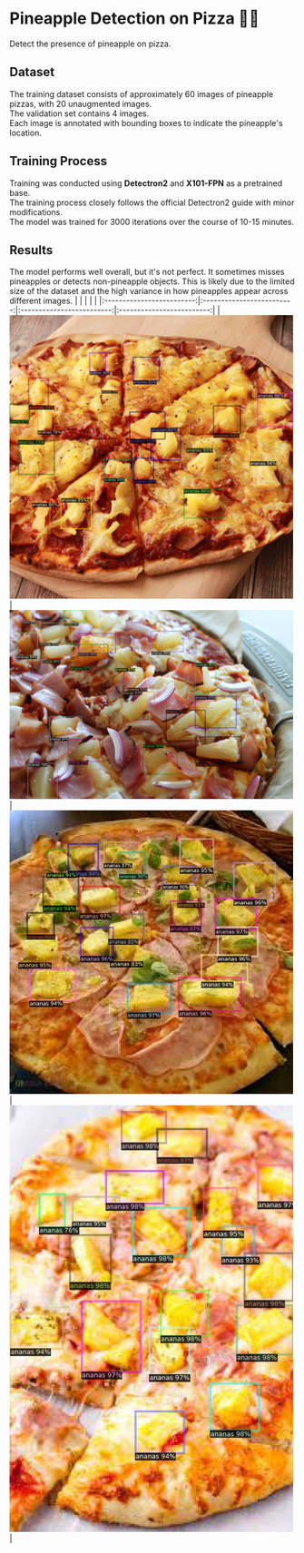 # Pineapple Detection on Pizza 🍍🍕
Detect the presence of pineapple on pizza.

## Dataset
The training dataset consists of approximately 60 images of pineapple pizzas, with 20 unaugmented images.  
The validation set contains 4 images.  
Each image is annotated with bounding boxes to indicate the pineapple's location.

## Training Process
Training was conducted using **Detectron2** and **X101-FPN** as a pretrained base.  
The training process closely follows the official Detectron2 guide with minor modifications.  
The model was trained for 3000 iterations over the course of 10-15 minutes.

## Results
The model performs well overall, but it's not perfect. It sometimes misses pineapples or detects non-pineapple objects. This is likely due to the limited size of the dataset and the high variance in how pineapples appear across different images.
| | | | |
|:-------------------------:|:-------------------------:|:-------------------------:|:-------------------------:|
|<img width="500" alt="screen shot 2017-08-07 at 12 18 15 pm" src="results\image1.jpg?raw=true">|<img width="500" alt="screen shot 2017-08-07 at 12 18 15 pm" src="results\image2.jpg?raw=true">|<img width="500" alt="screen shot 2017-08-07 at 12 18 15 pm" src="results\image3.jpg?raw=true">|<img width="500" alt="screen shot 2017-08-07 at 12 18 15 pm" src="results\image4.jpg?raw=true">|